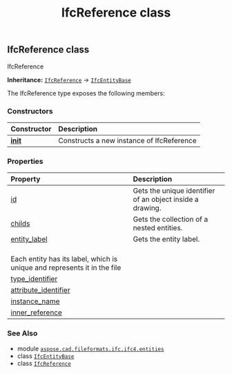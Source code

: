 ﻿---
title: IfcReference class
second_title: Aspose.CAD for Python via .NET API References
description: 
type: docs
weight: 5070
url: /python-net/aspose.cad.fileformats.ifc.ifc4.entities/ifcreference/
is_root: false
---

## IfcReference class

IfcReference



**Inheritance:** [`IfcReference`](/cad/python-net/aspose.cad.fileformats.ifc.ifc4.entities/ifcreference) → 
[`IfcEntityBase`](/cad/python-net/aspose.cad.fileformats.ifc/ifcentitybase)



The IfcReference type exposes the following members:

### Constructors
| Constructor | Description |
| :- | :- |
| [__init__](/cad/python-net/aspose.cad.fileformats.ifc.ifc4.entities/ifcreference/__init__/#) | Constructs a new instance of IfcReference |


### Properties
| Property | Description |
| :- | :- |
| [id](/cad/python-net/aspose.cad.fileformats.ifc.ifc4.entities/ifcreference/id) | Gets the unique identifier of an object inside a drawing. |
| [childs](/cad/python-net/aspose.cad.fileformats.ifc.ifc4.entities/ifcreference/childs) | Gets the collection of a nested entities. |
| [entity_label](/cad/python-net/aspose.cad.fileformats.ifc.ifc4.entities/ifcreference/entity_label) | Gets the entity label.<br/>Each entity has its label, which is unique and represents it in the file |
| [type_identifier](/cad/python-net/aspose.cad.fileformats.ifc.ifc4.entities/ifcreference/type_identifier) |  |
| [attribute_identifier](/cad/python-net/aspose.cad.fileformats.ifc.ifc4.entities/ifcreference/attribute_identifier) |  |
| [instance_name](/cad/python-net/aspose.cad.fileformats.ifc.ifc4.entities/ifcreference/instance_name) |  |
| [inner_reference](/cad/python-net/aspose.cad.fileformats.ifc.ifc4.entities/ifcreference/inner_reference) |  |



### See Also
* module [`aspose.cad.fileformats.ifc.ifc4.entities`](..)
* class [`IfcEntityBase`](/cad/python-net/aspose.cad.fileformats.ifc/ifcentitybase)
* class [`IfcReference`](/cad/python-net/aspose.cad.fileformats.ifc.ifc4.entities/ifcreference)
